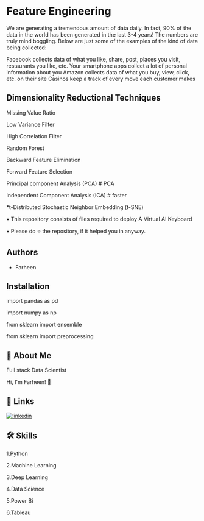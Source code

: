 
# Feature Engineering



We are generating a tremendous amount of data daily. In fact, 90% of the data in the world has been generated in the last 3-4 years! The numbers are truly mind boggling. Below are just some of the examples of the kind of data being collected:

Facebook collects data of what you like, share, post, places you visit, restaurants you like, etc.
Your smartphone apps collect a lot of personal information about you
Amazon collects data of what you buy, view, click, etc. on their site
Casinos keep a track of every move each customer makes


## Dimensionality Reductional Techniques

Missing Value Ratio 

Low Variance Filter 

High Correlation Filter 

Random Forest 

Backward Feature Elimination

Forward Feature Selection 

Principal component Analysis (PCA) # PCA 

Independent Component Analysis (ICA) # faster 

*t-Distributed Stochastic Neighbor Embedding (t-SNE)

• This repository consists of files required to deploy A Virtual AI Keyboard

• Please do ⭐ the repository, if it helped you in anyway.
## Authors

- Farheen


## Installation

import pandas as pd

import numpy as np 

from sklearn import ensemble 

from sklearn import preprocessing 







## 🚀 About Me
Full stack Data Scientist

Hi, I'm Farheen! 👋


## 🔗 Links
[![linkedin](https://img.shields.io/badge/linkedin-0A66C2?style=for-the-badge&logo=linkedin&logoColor=white)](https://www.linkedin.com/in/farheen-shaukat-83a7b9b6)


## 🛠 Skills
1.Python

2.Machine Learning

3.Deep Learning

4.Data Science

5.Power Bi

6.Tableau

